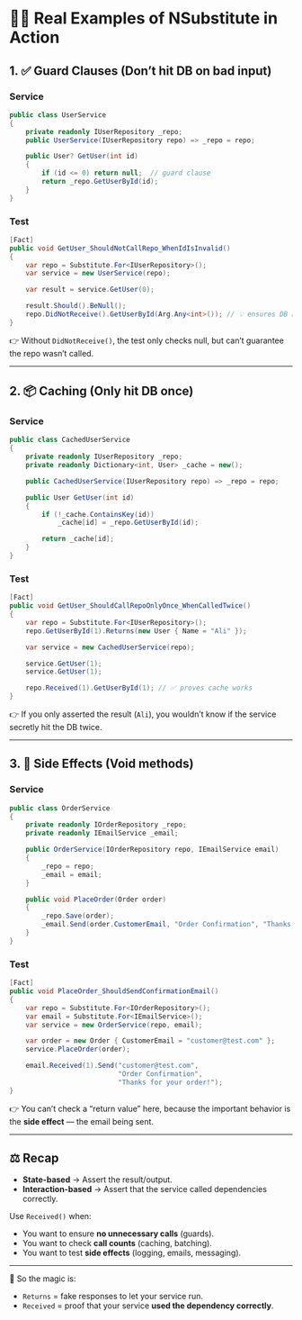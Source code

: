 # 🧑‍💻 Real Examples of NSubstitute in Action

## 1. ✅ Guard Clauses (Don’t hit DB on bad input)

### Service

```csharp
public class UserService
{
    private readonly IUserRepository _repo;
    public UserService(IUserRepository repo) => _repo = repo;

    public User? GetUser(int id)
    {
        if (id <= 0) return null;  // guard clause
        return _repo.GetUserById(id);
    }
}
```

### Test

```csharp
[Fact]
public void GetUser_ShouldNotCallRepo_WhenIdIsInvalid()
{
    var repo = Substitute.For<IUserRepository>();
    var service = new UserService(repo);

    var result = service.GetUser(0);

    result.Should().BeNull();
    repo.DidNotReceive().GetUserById(Arg.Any<int>()); // 💡 ensures DB never touched
}
```

👉 Without `DidNotReceive()`, the test only checks null, but can’t guarantee the repo wasn’t called.

---

## 2. 📦 Caching (Only hit DB once)

### Service

```csharp
public class CachedUserService
{
    private readonly IUserRepository _repo;
    private readonly Dictionary<int, User> _cache = new();

    public CachedUserService(IUserRepository repo) => _repo = repo;

    public User GetUser(int id)
    {
        if (!_cache.ContainsKey(id))
            _cache[id] = _repo.GetUserById(id);

        return _cache[id];
    }
}
```

### Test

```csharp
[Fact]
public void GetUser_ShouldCallRepoOnlyOnce_WhenCalledTwice()
{
    var repo = Substitute.For<IUserRepository>();
    repo.GetUserById(1).Returns(new User { Name = "Ali" });

    var service = new CachedUserService(repo);

    service.GetUser(1);
    service.GetUser(1);

    repo.Received(1).GetUserById(1); // ✅ proves cache works
}
```

👉 If you only asserted the result (`Ali`), you wouldn’t know if the service secretly hit the DB twice.

---

## 3. 📧 Side Effects (Void methods)

### Service

```csharp
public class OrderService
{
    private readonly IOrderRepository _repo;
    private readonly IEmailService _email;

    public OrderService(IOrderRepository repo, IEmailService email)
    {
        _repo = repo;
        _email = email;
    }

    public void PlaceOrder(Order order)
    {
        _repo.Save(order);
        _email.Send(order.CustomerEmail, "Order Confirmation", "Thanks for your order!");
    }
}
```

### Test

```csharp
[Fact]
public void PlaceOrder_ShouldSendConfirmationEmail()
{
    var repo = Substitute.For<IOrderRepository>();
    var email = Substitute.For<IEmailService>();
    var service = new OrderService(repo, email);

    var order = new Order { CustomerEmail = "customer@test.com" };
    service.PlaceOrder(order);

    email.Received(1).Send("customer@test.com",
                           "Order Confirmation",
                           "Thanks for your order!");
}
```

👉 You can’t check a “return value” here, because the important behavior is the **side effect** — the email being sent.

---

## ⚖️ Recap

- **State-based** → Assert the result/output.
- **Interaction-based** → Assert that the service called dependencies correctly.

Use `Received()` when:

- You want to ensure **no unnecessary calls** (guards).
- You want to check **call counts** (caching, batching).
- You want to test **side effects** (logging, emails, messaging).

---

📌 So the magic is:

- `Returns` = fake responses to let your service run.
- `Received` = proof that your service **used the dependency correctly**.
